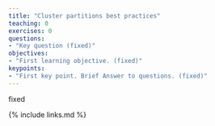 ```yaml
---
title: "Cluster partitions best practices"
teaching: 0
exercises: 0
questions:
- "Key question (fixed)"
objectives:
- "First learning objective. (fixed)"
keypoints:
- "First key point. Brief Answer to questions. (fixed)"
---
```

fixed

{% include links.md %}

